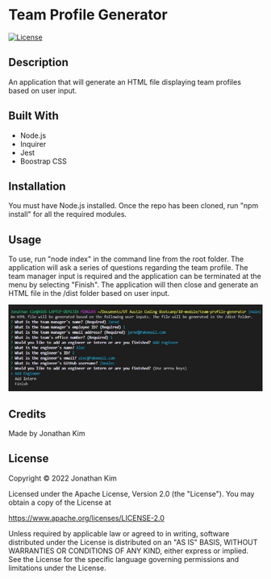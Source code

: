 # Team Profile Generator
[![License](https://img.shields.io/badge/License-Apache_2.0-blue.svg)](https://opensource.org/licenses/Apache-2.0)

## Description
An application that will generate an HTML file displaying team profiles based on user input.

## Built With
* Node.js
* Inquirer
* Jest
* Boostrap CSS

## Installation
You must have Node.js installed. Once the repo has been cloned, run "npm install" for all the required modules.

## Usage
To use, run "node index" in the command line from the root folder. The application will ask a series of questions regarding the team profile. The team manager input is required and the application can be terminated at the menu by selecting "Finish". The application will then close and generate an HTML file in the /dist folder based on user input.

![Application Screenshot](./assets/images/application-screenshot.jpg?raw=tru "Application Screenshot")

## Credits
Made by Jonathan Kim

## License
Copyright &copy; 2022 Jonathan Kim

Licensed under the Apache License, Version 2.0 (the "License"). You may obtain a copy of the License at

https://www.apache.org/licenses/LICENSE-2.0

Unless required by applicable law or agreed to in writing, software distributed under the License is distributed on an "AS IS" BASIS, WITHOUT WARRANTIES OR CONDITIONS OF ANY KIND, either express or implied. See the License for the specific language governing permissions and limitations under the License.